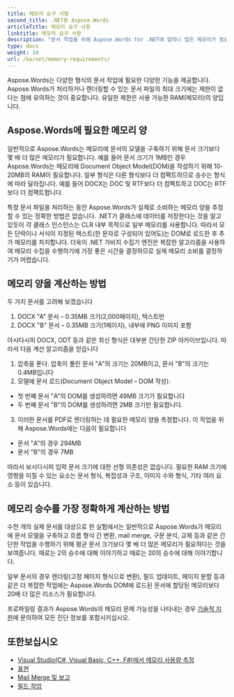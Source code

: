 ```yaml
---
title: 메모리 요구 사항
second_title: .NET용 Aspose.Words
articleTitle: 메모리 요구 사항
linktitle: 메모리 요구 사항
description: "문서 작업을 위해 Aspose.Words for .NET에 얼마나 많은 메모리가 필요합니까? 세부 사항을 알아보세요."
type: docs
weight: 10
url: /ko/net/memory-requirements/
---
```


Aspose.Words는 다양한 형식의 문서 작업에 필요한 다양한 기능을 제공합니다. Aspose.Words가 처리하거나 렌더링할 수 있는 문서 파일의 최대 크기에는 제한이 없다는 점에 유의하는 것이 중요합니다. 유일한 제한은 사용 가능한 RAM(메모리)의 양입니다.

## Aspose.Words에 필요한 메모리 양

일반적으로 Aspose.Words는 메모리에 문서의 모델을 구축하기 위해 문서 크기보다 몇 배 더 많은 메모리가 필요합니다. 예를 들어 문서 크기가 1MB인 경우 Aspose.Words는 메모리에 Document Object Model(DOM)을 작성하기 위해 10-20MB의 RAM이 필요합니다. 일부 형식은 다른 형식보다 더 컴팩트하므로 승수는 형식에 따라 달라집니다. 예를 들어 DOCX는 DOC 및 RTF보다 더 컴팩트하고 DOC는 RTF보다 더 컴팩트합니다.

특정 문서 파일을 처리하는 동안 Aspose.Words가 실제로 소비하는 메모리 양을 추정할 수 있는 정확한 방법은 없습니다. .NET가 클래스에 데이터를 저장한다는 것을 알고 있듯이 각 클래스 인스턴스는 CLR 내부 목적으로 일부 메모리를 사용합니다. 따라서 모든 단락이나 서식이 지정된 텍스트(한 문자로 구성되어 있어도)는 DOM로 로드한 후 추가 메모리를 차지합니다. 더욱이 .NET 가비지 수집기 엔진은 복잡한 알고리즘을 사용하여 메모리 수집을 수행하기에 가장 좋은 시간을 결정하므로 실제 메모리 소비를 결정하기가 어렵습니다.

## 메모리 양을 계산하는 방법

두 가지 문서를 고려해 보겠습니다

1. DOCX "A" 문서 – 0.35MB 크기(2,000페이지), 텍스트만
2. DOCX "B" 문서 – 0.35MB 크기(1페이지), 내부에 PNG 이미지 포함

아시다시피 DOCX, ODT 등과 같은 최신 형식은 대부분 간단한 ZIP 아카이브입니다. 따라서 다음 계산 알고리즘을 얻습니다
1. 압축을 푼다. 압축이 풀린 문서 "A"의 크기는 20MB이고, 문서 "B"의 크기는 0.4MB입니다
2. 모델에 문서 로드(Document Object Model – DOM 작성):
* 첫 번째 문서 "A"의 DOM를 생성하려면 49MB 크기가 필요합니다
* 두 번째 문서 "B"의 DOM를 생성하려면 2MB 크기만 필요합니다.
3. 이러한 문서를 PDF로 렌더링하는 데 필요한 메모리 양을 측정합니다. 이 작업을 위해 Aspose.Words에는 다음이 필요합니다
  * 문서 "A"의 경우 294MB
  * 문서 "B"의 경우 7MB

따라서 보시다시피 입력 문서 크기에 대한 선형 의존성은 없습니다. 필요한 RAM 크기에 영향을 미칠 수 있는 요소는 문서 형식, 복잡성과 구조, 이미지 수와 형식, 기타 여러 요소 등이 있습니다.

## 메모리 승수를 가장 정확하게 계산하는 방법

수천 개의 실제 문서를 대상으로 한 실험에서는 일반적으로 Aspose.Words가 메모리에 문서 모델을 구축하고 흐름 형식 간 변환, mail merge, 구문 분석, 교체 등과 같은 간단한 작업을 수행하기 위해 평균 문서 크기보다 몇 배 더 많은 메모리가 필요하다는 것을 보여줍니다. 때로는 2의 승수에 대해 이야기하고 때로는 20의 승수에 대해 이야기합니다.

일부 문서의 경우 렌더링(고정 페이지 형식으로 변환), 필드 업데이트, 페이지 분할 등과 같은 더 복잡한 작업에는 Aspose.Words DOM에 로드된 문서에 할당된 메모리보다 20배 더 많은 리소스가 필요합니다.

프로파일링 결과가 Aspose.Words의 메모리 문제 가능성을 나타내는 경우 [기술적 지원](/words/ko/net/technical-support/)에 문의하여 모든 진단 정보를 포함시키십시오.

## 또한보십시오

* [Visual Studio(C#, Visual Basic, C++, F#)에서 메모리 사용량 측정](https://learn.microsoft.com/en-us/visualstudio/profiling/memory-usage?view=vs-2022)
* [표현](/words/ko/net/rendering/)
* [Mail Merge 및 보고](/words/net/mail-merge-and-reporting/)
* [필드 작업](/words/ko/net/working-with-fields/)